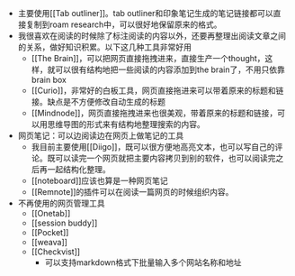 - 主要使用[[Tab outliner]]。tab outliner和印象笔记生成的笔记链接都可以直接复制到roam research中，可以很好地保留原来的格式。
- 我很喜欢在阅读的时候除了标注阅读的内容以外，还要再整理出阅读文章之间的关系，做好知识积累。以下这几种工具非常好用
    - [[The Brain]]，可以把网页直接拖拽进来，直接生产一个thought，这样，就可以很有结构地把一些阅读的内容添加到the brain了，不用只依靠brain box
    - [[Curio]]，非常好的白板工具，网页直接拖进来可以带着原来的标题和链接。缺点是不方便修改自动生成的标题
    - [[Mindnode]]，网页直接拖拽进来也很美观，带着原来的标题和链接，可以用思维导图的形式来有结构地整理搜索的内容。
- 网页笔记：可以边阅读边在网页上做笔记的工具
    - 我目前主要使用[[Diigo]]，既可以很方便地高亮文本，也可以写自己的评论。既可以读完一个网页就把主要内容拷贝到别的软件，也可以阅读完之后再一起结构化整理。
    - [[noteboard]]应该也算是一种网页笔记
    - [[Remnote]]的插件可以在阅读一篇网页的时候组织内容。
- 不再使用的网页管理工具
    - [[Onetab]]
    - [[session buddy]]
    - [[Pocket]]
    - [[weava]]
    - [[Checkvist]]
        - 可以支持markdown格式下批量输入多个网站名称和地址
